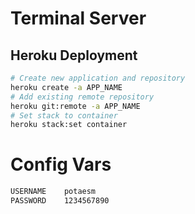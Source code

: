 # Terminal Server
## Heroku Deployment
```bash
# Create new application and repository
heroku create -a APP_NAME
# Add existing remote repository
heroku git:remote -a APP_NAME
# Set stack to container
heroku stack:set container
```
# Config Vars
```bash
USERNAME    potaesm
PASSWORD    1234567890
```